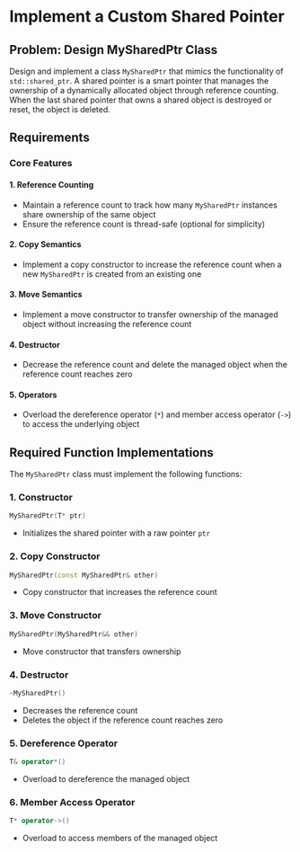 # Implement a Custom Shared Pointer

## Problem: Design MySharedPtr Class

Design and implement a class `MySharedPtr` that mimics the functionality of `std::shared_ptr`. A shared pointer is a smart pointer that manages the ownership of a dynamically allocated object through reference counting. When the last shared pointer that owns a shared object is destroyed or reset, the object is deleted.

## Requirements

### Core Features

#### 1. Reference Counting
- Maintain a reference count to track how many `MySharedPtr` instances share ownership of the same object
- Ensure the reference count is thread-safe (optional for simplicity)

#### 2. Copy Semantics
- Implement a copy constructor to increase the reference count when a new `MySharedPtr` is created from an existing one

#### 3. Move Semantics
- Implement a move constructor to transfer ownership of the managed object without increasing the reference count

#### 4. Destructor
- Decrease the reference count and delete the managed object when the reference count reaches zero

#### 5. Operators
- Overload the dereference operator (`*`) and member access operator (`->`) to access the underlying object

## Required Function Implementations

The `MySharedPtr` class must implement the following functions:

### 1. Constructor
```cpp
MySharedPtr(T* ptr)
```
- Initializes the shared pointer with a raw pointer `ptr`

### 2. Copy Constructor
```cpp
MySharedPtr(const MySharedPtr& other)
```
- Copy constructor that increases the reference count

### 3. Move Constructor
```cpp
MySharedPtr(MySharedPtr&& other)
```
- Move constructor that transfers ownership

### 4. Destructor
```cpp
~MySharedPtr()
```
- Decreases the reference count
- Deletes the object if the reference count reaches zero

### 5. Dereference Operator
```cpp
T& operator*()
```
- Overload to dereference the managed object

### 6. Member Access Operator
```cpp
T* operator->()
```
- Overload to access members of the managed object
